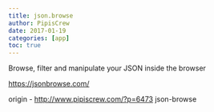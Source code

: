 ```yaml
---
title: json.browse
author: PipisCrew
date: 2017-01-19
categories: [app]
toc: true
---
```


Browse, filter and manipulate your JSON inside the browser

https://jsonbrowse.com/

origin - http://www.pipiscrew.com/?p=6473 json-browse